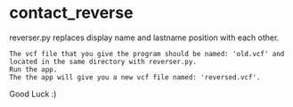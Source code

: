 # contact_reverse

reverser.py replaces display name and lastname position with each other.

    The vcf file that you give the program should be named: 'old.vcf' and located in the same directory with reverser.py.
    Run the app.
    The the app will give you a new vcf file named: 'reversed.vcf'.

Good Luck :)
